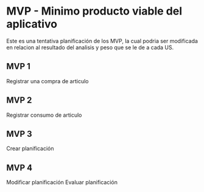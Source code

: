 # MVP - Minimo producto viable del aplicativo
Este es una tentativa planificación de los MVP, la cual podria ser modificada en relacion al resultado del analisis y peso que se le de a cada US.

## MVP 1
Registrar una compra de articulo

## MVP 2
Registrar consumo de articulo

## MVP 3
Crear planificación

## MVP 4
Modificar planificación
Evaluar planificación